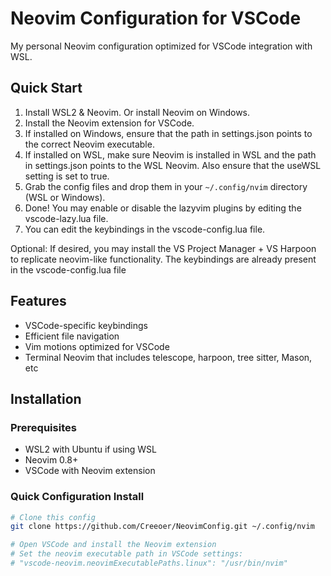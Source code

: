 # Neovim Configuration for VSCode

My personal Neovim configuration optimized for VSCode integration with WSL.

## Quick Start

1. Install WSL2 & Neovim. Or install Neovim on Windows.
2. Install the Neovim extension for VSCode.
3. If installed on Windows, ensure that the path in settings.json points to the correct Neovim executable.
4. If installed on WSL, make sure Neovim is installed in WSL and the path in settings.json points to the WSL Neovim. Also ensure that the useWSL setting is set to true.
5. Grab the config files and drop them in your `~/.config/nvim` directory (WSL or Windows).
6. Done! You may enable or disable the lazyvim plugins by editing the vscode-lazy.lua file.
7. You can edit the keybindings in the vscode-config.lua file.

Optional: If desired, you may install the VS Project Manager + VS Harpoon to replicate neovim-like functionality. The keybindings are already present
in the vscode-config.lua file

## Features

- VSCode-specific keybindings
- Efficient file navigation
- Vim motions optimized for VSCode
- Terminal Neovim that includes telescope, harpoon, tree sitter, Mason, etc

## Installation

### Prerequisites

- WSL2 with Ubuntu if using WSL
- Neovim 0.8+
- VSCode with Neovim extension

### Quick Configuration Install

```bash
# Clone this config
git clone https://github.com/Creeoer/NeovimConfig.git ~/.config/nvim

# Open VSCode and install the Neovim extension
# Set the neovim executable path in VSCode settings:
# "vscode-neovim.neovimExecutablePaths.linux": "/usr/bin/nvim"
